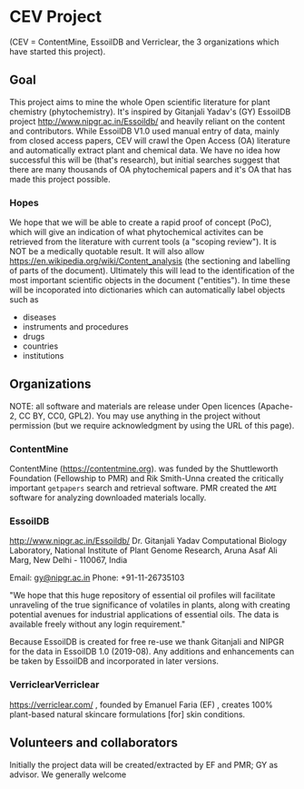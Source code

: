 # CEV Project

(CEV = ContentMine, EssoilDB and Verriclear, the 3 organizations which have started this project).

## Goal
This project aims to mine the whole Open scientific literature for plant chemistry (phytochemistry).
It's inspired by Gitanjali Yadav's (GY) EssoilDB project http://www.nipgr.ac.in/Essoildb/ and heavily reliant on the content and contributors. 
While EssoilDB V1.0 used manual entry of data, mainly from closed access papers, CEV will crawl the Open Access (OA) literature and automatically
extract plant and chemical data. We have no idea how successful this will be (that's research), but initial searches suggest that there are many thousands
of OA phytochemical papers and it's OA that has made this project possible.

### Hopes
We hope that we will be able to create a rapid proof of concept (PoC), which will give an indication of what phytochemical activites can be retrieved from the
literature with current tools (a "scoping review"). It is NOT be a medically quotable result. It will also allow https://en.wikipedia.org/wiki/Content_analysis (the sectioning and labelling of parts of the document). Ultimately this will lead to the identification of the most important scientific objects in the document ("entities"). In time these will be incoporated into dictionaries which can automatically label objects such as
* diseases
* instruments and procedures
* drugs
* countries
* institutions



## Organizations
NOTE: all software and materials are release under Open licences (Apache-2, CC BY, CC0, GPL2). You may use anything in the project without 
permission (but we require acknowledgment by using the URL of this page).

### ContentMine
ContentMine (https://contentmine.org). was funded by the Shuttleworth Foundation (Fellowship to PMR) and Rik Smith-Unna created the critically important `getpapers` search and retrieval software. PMR created the `AMI` software for analyzing downloaded materials locally.

### EssoilDB 
http://www.nipgr.ac.in/Essoildb/
Dr. Gitanjali Yadav
Computational Biology Laboratory, National Institute of Plant Genome Research, Aruna Asaf Ali Marg, New Delhi - 110067, India

Email: gy@nipgr.ac.in Phone: +91-11-26735103 

"We hope that this huge repository of essential oil profiles will facilitate unraveling of the true significance of volatiles in plants, along with creating potential avenues for industrial applications of essential oils. The data is available freely without any login requirement."

Because EssoilDB is created for free re-use we thank Gitanjali and NIPGR for the data in EssoilDB 1.0 (2019-08). Any additions and enhancements can be taken by EssoilDB and incorporated in later versions.

### VerriclearVerriclear
https://verriclear.com/ , founded by Emanuel Faria (EF) , creates 100% plant-based natural skincare formulations [for] skin conditions. 


## Volunteers and collaborators
Initially the project data will be created/extracted by EF and PMR; GY as advisor. We generally welcome 

